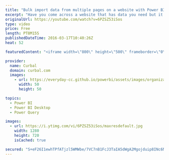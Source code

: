 ```yaml
---
title: "Bulk import data from multiple pages on a website with Power BI Desktop - Power BI Tips & Tricks #04"
excerpt: "Have you come across a website that has data you need but it is presented in multiple pages? Downloading page by page can be frustrating and time consuming. In this short video, I will show you how to iterate multiple pages on a website to import the data using Power BI.  LINK to NFL site: http://www.nfl.com/stats/categorystats?tabSeq=2&offensiveStatisticCategory=TEAM_PASSING&conference=ALL&role=TM&season=2015&seasonType=REG"
originalUrl: https://youtube.com/watch?v=6PZSZ53iSos
type: video
price: Free
length: PT8M15S
publishedDateTime: 2016-03-17T10:40:26Z
heat: 52

featuredContent: "<iframe width=\"800\" height=\"500\" frameborder=\"0\" src=\"https://www.youtube.com/embed/6PZSZ53iSos\" allow=\"accelerometer; autoplay; encrypted-media; gyroscope; picture-in-picture\" allowfullscreen></iframe>"

provider:
  name: Curbal
  domain: curbal.com
  images:
    - url: https://everyday-cc.github.io/powerbi/assets/images/organizations/curbal.com-50x50.jpg
      width: 50
      height: 50

topics:
  - Power BI
  - Power BI Desktop
  - Power Query

images:
  - url: https://i.ytimg.com/vi/6PZSZ53iSos/maxresdefault.jpg
    width: 1280
    height: 720
    isCached: true

secured: "S+eF26I1ewhTPfATjzl5WMWbe/7VC7nB1FcJ3TaIA5dWgA2Mgojduip8INc6NBKrbXPylaCKZq69hol94qvmo+ZyqdyuI9KtSjGewByh7bqvXsjoYJ9sgJCoVSbUUayPxci+VvlSlR7EBrHTe79SvNyoo//qo+CkB4JAcUz2743MJKFAeTHc30O1cwD+xqHaacbzlEOaYl6RS/PN4ObHpqE+NuZsIWJCLf0qdPsr1BDNspS4e3e/wOLaYnFKjU5Ej9umGjowdIQpz0rRJj9wgIiBEcBP+2OyPuUJlnf5PtAs4XYtbzXEFsXGnJEQ6+WyErnM0VwwDHV6O2jdeXyqjjjGOewLxitAB3KTwsjRYHwntxaPQk8P7lkvf9CdvuZzG8ce96Pw85mYG+acQTm0JeLRlxnjv6Z8kchhxF2J4go=;7yXfX3H5DPOol5i84ovXmQ=="
---
```


